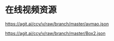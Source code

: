 # 在线视频资源

https://agit.ai/ccy/v/raw/branch/master/avmao.json

https://agit.ai/ccy/v/raw/branch/master/Box2.json
